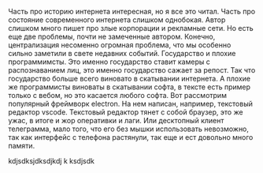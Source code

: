 Часть про историю интернета интересная, но я все это читал. Часть про состояние современного интернета слишком однобокая.
Автор слишком много пишет про злые корпорации и рекламные сети. Но есть еще две проблемы, почти не замеченные автором. Конечно, централизация несоменно огромная проблема, что мы особенно сильно заметили в свете недавних событий.
Государство и плохие  программимсты.
Это именно государство ставит камеры с распознаванием лиц, это именно государство сажает за репост. Так что государство больше всего виновато в скатывании интернета.
А плохие же программисты виноваты в скатывании софта, в тексте есть пример только с вебом, но это касается любого софта.
Вот рассмотрим популярный фреймворк electron. На нем написан, например, текстовый редактор vscode. Текстовый редактор тянет с собой браузер, это же ужас, в итоге и жор оперативки и лаги.
Или десктопный клиент телеграмма, мало того, что его без мышки использовать невозможно, так как интерфейс с телефона растянули, так еще и ест довольно много памяти.

kdjsdksjdksdjkdj
k
ksdjsdk

